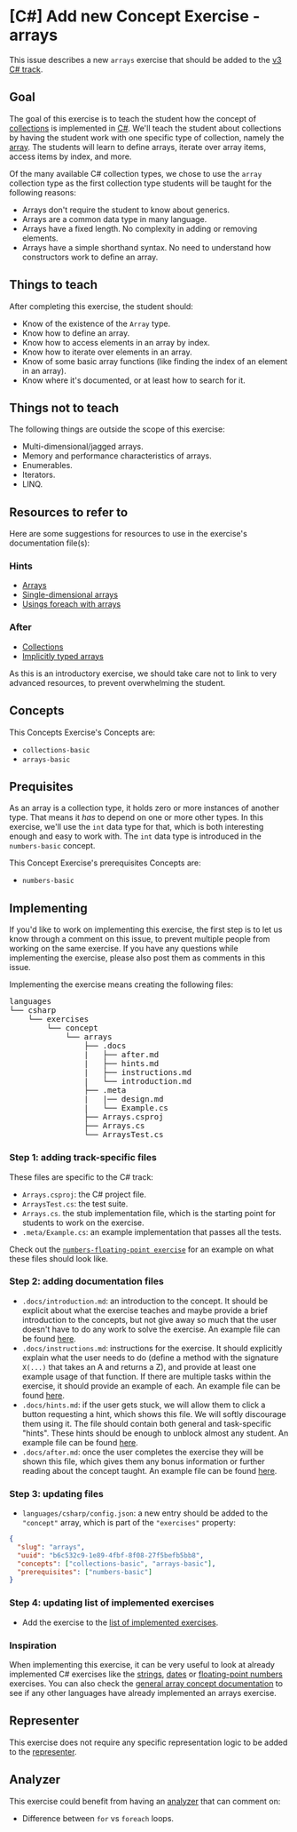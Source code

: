 # [C#] Add new Concept Exercise - arrays

This issue describes a new `arrays` exercise that should be added to the [v3 C# track][csharp].

## Goal

The goal of this exercise is to teach the student how the concept of [collections][collection] is implemented in [C#][microsoft.com-collections]. We'll teach the student about collections by having the student work with one specific type of collection, namely the [array][array]. The students will learn to define arrays, iterate over array items, access items by index, and more.

Of the many available C# collection types, we chose to use the `array` collection type as the first collection type students will be taught for the following reasons:

- Arrays don't require the student to know about generics.
- Arrays are a common data type in many language.
- Arrays have a fixed length. No complexity in adding or removing elements.
- Arrays have a simple shorthand syntax. No need to understand how constructors work to define an array.

## Things to teach

After completing this exercise, the student should:

- Know of the existence of the `Array` type.
- Know how to define an array.
- Know how to access elements in an array by index.
- Know how to iterate over elements in an array.
- Know of some basic array functions (like finding the index of an element in an array).
- Know where it's documented, or at least how to search for it.

## Things not to teach

The following things are outside the scope of this exercise:

- Multi-dimensional/jagged arrays.
- Memory and performance characteristics of arrays.
- Enumerables.
- Iterators.
- LINQ.

## Resources to refer to

Here are some suggestions for resources to use in the exercise's documentation file(s):

### Hints

- [Arrays][microsoft.com-arrays]
- [Single-dimensional arrays][microsoft.com-single-dimensional-arrays]
- [Usings foreach with arrays][microsoft.com-foreach-with-arrays]

### After

- [Collections][microsoft.com-collections]
- [Implicitly typed arrays][microsoft.com-implicitly-typed-arrays]

As this is an introductory exercise, we should take care not to link to very advanced resources, to prevent overwhelming the student.

## Concepts

This Concepts Exercise's Concepts are:

- `collections-basic`
- `arrays-basic`

## Prequisites

As an array is a collection type, it holds zero or more instances of another type. That means it _has_ to depend on one or more other types. In this exercise, we'll use the `int` data type for that, which is both interesting enough and easy to work with. The `int` data type is introduced in the `numbers-basic` concept.

This Concept Exercise's prerequisites Concepts are:

- `numbers-basic`

## Implementing

If you'd like to work on implementing this exercise, the first step is to let us know through a comment on this issue, to prevent multiple people from working on the same exercise. If you have any questions while implementing the exercise, please also post them as comments in this issue.

Implementing the exercise means creating the following files:

<pre>
languages
└── csharp
    └── exercises
        └── concept
            └── arrays
                ├── .docs
                |   ├── after.md
                |   ├── hints.md
                |   ├── instructions.md
                |   └── introduction.md
                ├── .meta
                |   |── design.md
                |   └── Example.cs
                ├── Arrays.csproj
                ├── Arrays.cs
                └── ArraysTest.cs
</pre>

### Step 1: adding track-specific files

These files are specific to the C# track:

- `Arrays.csproj`: the C# project file.
- `ArraysTest.cs`: the test suite.
- `Arrays.cs`. the stub implementation file, which is the starting point for students to work on the exercise.
- `.meta/Example.cs`: an example implementation that passes all the tests.

Check out the [`numbers-floating-point exercise`][concept-exercises-numbers-floating-point] for an example on what these files should look like.

### Step 2: adding documentation files

- `.docs/introduction.md`: an introduction to the concept. It should be explicit about what the exercise teaches and maybe provide a brief introduction to the concepts, but not give away so much that the user doesn't have to do any work to solve the exercise. An example file can be found [here][introduction.md].
- `.docs/instructions.md`: instructions for the exercise. It should explicitly explain what the user needs to do (define a method with the signature `X(...)` that takes an A and returns a Z), and provide at least one example usage of that function. If there are multiple tasks within the exercise, it should provide an example of each. An example file can be found [here][instructions.md].
- `.docs/hints.md`: if the user gets stuck, we will allow them to click a button requesting a hint, which shows this file. We will softly discourage them using it. The file should contain both general and task-specific "hints". These hints should be enough to unblock almost any student. An example file can be found [here][hints.md].
- `.docs/after.md`: once the user completes the exercise they will be shown this file, which gives them any bonus information or further reading about the concept taught. An example file can be found [here][after.md].

### Step 3: updating files

- `languages/csharp/config.json`: a new entry should be added to the `"concept"` array, which is part of the `"exercises"` property:

```json
{
  "slug": "arrays",
  "uuid": "b6c532c9-1e89-4fbf-8f08-27f5befb5bb8",
  "concepts": ["collections-basic", "arrays-basic"],
  "prerequisites": ["numbers-basic"]
}
```

### Step 4: updating list of implemented exercises

- Add the exercise to the [list of implemented exercises][concept-exercises].

### Inspiration

When implementing this exercise, it can be very useful to look at already implemented C# exercises like the [strings][concept-exercises-strings], [dates][concept-exercises-dates] or [floating-point numbers][concept-exercises-numbers-floating-point] exercises. You can also check the [general array concept documentation][array] to see if any other languages have already implemented an arrays exercise.

## Representer

This exercise does not require any specific representation logic to be added to the [representer][representer].

## Analyzer

This exercise could benefit from having an [analyzer][analyzer] that can comment on:

- Difference between `for` vs `foreach` loops.

[microsoft.com-arrays]: https://docs.microsoft.com/en-us/dotnet/csharp/programming-guide/arrays/
[microsoft.com-collections]: https://docs.microsoft.com/en-us/dotnet/csharp/programming-guide/concepts/collections
[microsoft.com-foreach-with-arrays]: https://docs.microsoft.com/en-us/dotnet/csharp/programming-guide/arrays/using-foreach-with-arrays
[microsoft.com-single-dimensional-arrays]: https://docs.microsoft.com/en-us/dotnet/csharp/programming-guide/arrays/single-dimensional-arrays
[microsoft.com-implicitly-typed-arrays]: https://docs.microsoft.com/en-us/dotnet/csharp/programming-guide/arrays/implicitly-typed-arrays
[array]: https://github.com/exercism/v3/blob/master/reference/types/array.md
[collection]: https://github.com/exercism/v3/blob/master/reference/types/collection.md
[csharp]: https://github.com/exercism/v3/blob/master/languages/csharp/README.md
[concept-exercises-strings]: https://github.com/exercism/v3/tree/master/languages/csharp/exercises/concept/strings
[concept-exercises-dates]: https://github.com/exercism/v3/tree/master/languages/csharp/exercises/concept/dates
[concept-exercises-numbers-floating-point]: https://github.com/exercism/v3/tree/master/languages/csharp/exercises/concept/numbers-floating-point
[analyzer]: https://github.com/exercism/csharp-analyzer
[representer]: https://github.com/exercism/csharp-representer
[after.md]: https://github.com/exercism/v3/blob/master/languages/csharp/exercises/concept/numbers-floating-point/.docs/after.md
[hints.md]: https://github.com/exercism/v3/blob/master/languages/csharp/exercises/concept/numbers-floating-point/.docs/hints.md
[introduction.md]: https://github.com/exercism/v3/blob/master/languages/csharp/exercises/concept/numbers-floating-point/.docs/introduction.md
[instructions.md]: https://github.com/exercism/v3/blob/master/languages/csharp/exercises/concept/numbers-floating-point/.docs/instructions.md
[concept-exercises]: https://github.com/exercism/v3/tree/master/languages/csharp/exercises/concept/README.md
